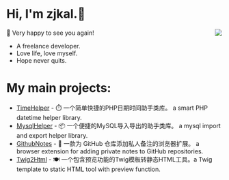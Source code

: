 # Hi, I'm zjkal.👋

<img align="right" src="https://github-readme-stats.vercel.app/api?username=zjkal&show_icons=true&icon_color=238636&text_color=e6edf3&bg_color=0d1117&hide_title=true&hide_border=true" />

🎉 Very happy to see you again!

- A freelance developer.
- Love life, love myself.
- Hope never quits.

# My main projects:

- [TimeHelper](https://github.com/zjkal/time-helper) - ⏱️ 一个简单快捷的PHP日期时间助手类库。 a smart PHP datetime helper library.
- [MysqlHelper](https://github.com/zjkal/mysql-helper) - 📦 一个便捷的MySQL导入导出的助手类库。 a mysql import and export helper library.
- [GithubNotes](https://github.com/zjkal/github-notes) - 📝 一款为 GitHub 仓库添加私人备注的浏览器扩展。 a browser extension for adding private notes to GitHub repositories.
- [Twig2Html](https://github.com/zjkal/twig2html) - 🍽️ 一个包含预览功能的Twig模板转静态HTML工具。a Twig template to static HTML tool with preview function.
